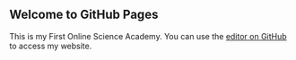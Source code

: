 ## Welcome to GitHub Pages

This is my First Online Science Academy. You can use the [editor on GitHub](https://github.com/bariacademy/bariacademy.github.io/edit/master/index.md) to access my website.
